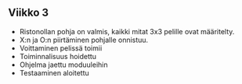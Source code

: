 ## Viikko 3

- Ristonollan pohja on valmis, kaikki mitat 3x3 pelille ovat määritelty.
- X:n ja O:n piirtäminen pohjalle onnistuu. 
- Voittaminen pelissä toimii
- Toiminnalisuus hoidettu
- Ohjelma jaettu moduuleihin
- Testaaminen aloitettu